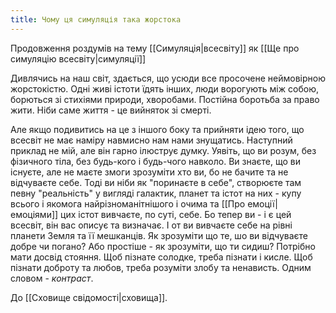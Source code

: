 ```yaml
---
title: Чому ця симуляція така жорстока
---
```

Продовження роздумів на тему [[Симуляція|всесвіту]] як [[Ще про симуляцію всесвіту|симуляції]] 

Дивлячись на наш світ, здається, що усюди все просочене неймовірною жорстокістю. Одні живі істоти їдять інших, люди ворогують між собою, борються зі стихіями природи, хворобами. Постійна боротьба за право жити. Ніби саме життя - це вийняток зі смерті.

Але якщо подивитись на це з іншого боку та прийняти ідею того, що всесвіт не має наміру навмисно нам нами знущатись. 
Наступний приклад не мій, але він гарно ілюструє думку. Уявіть, що ви розум, без фізичного тіла, без будь-кого і будь-чого навколо. Ви знаєте, що ви існуєте, але не маєте змоги зрозуміти хто ви, бо не бачите та не відчуваєте себе. Тоді ви ніби як "поринаєте в себе", створюєте там певну "реальність" у вигляді галактик, планет та істот на них - купу всього і якомога найрізноманітнішого і очима та [[Про емоції|емоціями]] цих істот вивчаєте, по суті, себе. Бо тепер ви - і є цей всесвіт, він вас описує та визначає. 
І от ви вивчаєте себе на рівні планети Земля та її мешканців. Як зрозуміти що те, шо ви відчуваєте добре чи погано? Або простіше - як зрозуміти, що ти сидиш? Потрібно мати досвід стояння. Щоб пізнате солодке, треба пізнати і кисле. Щоб пізнати доброту та любов, треба розуміти злобу та ненависть. Одним словом - *контраст*.

До [[Сховище свідомості|сховища]].